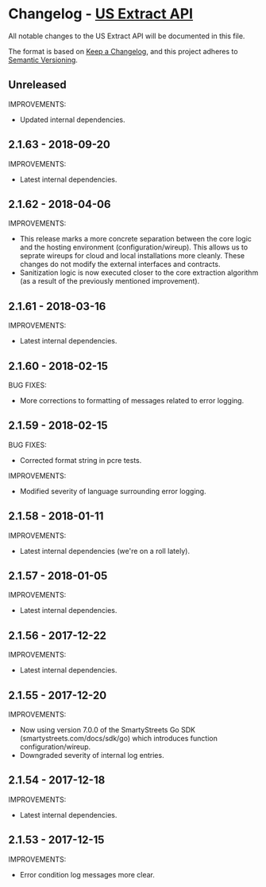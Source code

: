 # Changelog - [US Extract API](https://smartystreets.com/docs/local/us-extract-api)

All notable changes to the US Extract API will be documented in this file.

The format is based on [Keep a Changelog](https://keepachangelog.com/en/1.0.0/), and this project adheres to [Semantic Versioning](https://semver.org/spec/v2.0.0.html).


## Unreleased

IMPROVEMENTS:

- Updated internal dependencies.


## 2.1.63 - 2018-09-20

IMPROVEMENTS:

- Latest internal dependencies.


## 2.1.62 - 2018-04-06

IMPROVEMENTS:

- This release marks a more concrete separation between the core logic and the hosting environment (configuration/wireup). This allows us to seprate wireups for cloud and local installations more cleanly. These changes do not modify the external interfaces and contracts.
- Sanitization logic is now executed closer to the core extraction algorithm (as a result of the previously mentioned improvement).


## 2.1.61 - 2018-03-16

IMPROVEMENTS:

- Latest internal dependencies.


## 2.1.60 - 2018-02-15

BUG FIXES:

- More corrections to formatting of messages related to error logging.


## 2.1.59 - 2018-02-15

BUG FIXES:

- Corrected format string in pcre tests.

IMPROVEMENTS:

- Modified severity of language surrounding error logging.


## 2.1.58 - 2018-01-11

IMPROVEMENTS:

- Latest internal dependencies (we're on a roll lately).


## 2.1.57 - 2018-01-05

IMPROVEMENTS:

- Latest internal dependencies.


## 2.1.56 - 2017-12-22

IMPROVEMENTS:

- Latest internal dependencies.


## 2.1.55 - 2017-12-20

IMPROVEMENTS:

- Now using version 7.0.0 of the SmartyStreets Go SDK (smartystreets.com/docs/sdk/go) which introduces function configuration/wireup.
- Downgraded severity of internal log entries.


## 2.1.54 - 2017-12-18

IMPROVEMENTS:

- Latest internal dependencies.


## 2.1.53 - 2017-12-15

IMPROVEMENTS:

- Error condition log messages more clear.

